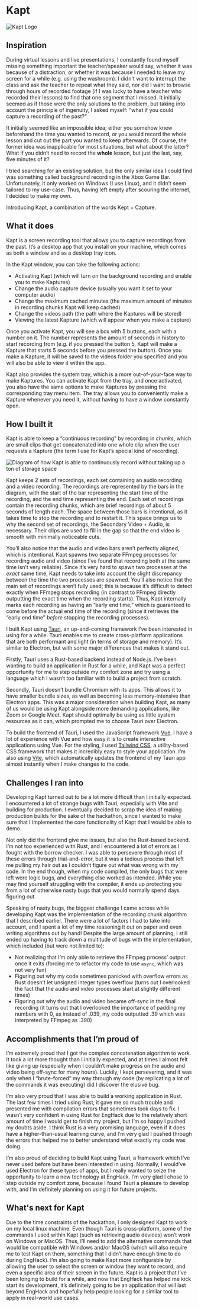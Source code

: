 # Kapt

![Kapt Logo](https://drive.google.com/uc?export=view&id=1yaVpqhqi91ULLpnNbMWA9FFzK4PVY_3C)

## Inspiration

During virtual lessons and live presentations, I constantly found myself missing something important the teacher/speaker would say, whether it was because of a distraction, or whether it was because I needed to leave my screen for a while (e.g. using the washroom). I didn't want to interrupt the class and ask the teacher to repeat what they said, nor did I want to browse through hours of recorded footage (if I was lucky to have a teacher who recorded their lessons) to find that one segment that I missed. It initially seemed as if those were the only solutions to the problem, but taking into account the principle of ingenuity, I asked myself: "what if you could capture a recording of the past?"

It initially seemed like an impossible idea; either you somehow knew beforehand the time you wanted to record, or you would record the whole lesson and cut out the part you wanted to keep afterwards. Of course, the former idea was inapplicable for most situations, but what about the latter? What if you didn’t need to record the **whole** lesson, but just the last, say, five minutes of it?

I tried searching for an existing solution, but the only similar idea I could find was something called background recording in the Xbox Game Bar. Unfortunately, it only worked on Windows (I use Linux), and it didn’t seem tailored to my use-case. Thus, having left empty after scouring the internet, I decided to make my own.

Introducing Kapt, a combination of the words Kept + Capture.

## What it does

Kapt is a screen recording tool that allows you to capture recordings from the past. It’s a desktop app that you install on your machine, which comes as both a window and as a desktop tray icon.

In the Kapt window, you can take the following actions:

- Activating Kapt (which will turn on the background recording and enable you to make Kaptures)
- Change the audio capture device (usually you want it set to your computer audio)
- Change the maximum cached minutes (the maximum amount of minutes in recording chunks Kapt will keep cached)
- Change the videos path (the path where the Kaptures will be stored)
- Viewing the latest Kapture (which will appear when you make a capture)

Once you activate Kapt, you will see a box with 5 buttons, each with a number on it. The number represents the amount of seconds in history to start recording from (e.g. if you pressed the button 5, Kapt will make a Kapture that starts 5 seconds before you pressed the button). Once you make a Kapture, it will be saved to the videos folder you specified and you will also be able to view it within the app.

Kapt also provides the system tray, which is a more out-of-your-face way to make Kaptures. You can activate Kapt from the tray, and once activated, you also have the same options to make Kaptures by pressing the corresponding tray menu item. The tray allows you to conveniently make a Kapture whenever you need it, without having to have a window constantly open.

## How I built it

Kapt is able to keep a “continuous recording” by recording in *chunks*, which are small clips that get concatenated into one whole clip when the user requests a Kapture (the term I use for Kapt’s special kind of recording).

![Diagram of how Kapt is able to continuously record without taking up a ton of storage space](https://drive.google.com/uc?export=view&id=1k-GubmCBhuSb4YDy7eO1sAuQJZG6zas4)

Kapt keeps 2 sets of recordings, each set containing an audio recording and a video recording. The recordings are represented by the bars in the diagram, with the start of the bar representing the start time of the recording, and the end time representing the end. Each set of recordings contain the recording chunks, which are brief recordings of about 5 seconds of length each. The space between those bars is intentional, as it takes time to stop the recording and to restart it. This space brings us to why the second set of recordings, the Secondary Video + Audio, is necessary. Their clips are used to fill in the gap so that the end video is smooth with minimally noticeable cuts.

You’ll also notice that the audio and video bars aren’t perfectly aligned, which is intentional. Kapt spawns two separate FFmpeg processes for recording audio and video (since I’ve found that recording both at the same time isn’t very reliable). Since it’s very hard to spawn two processes at the *exact* same time, Kapt needs to take into account the slight discrepancy between the time the two processes are spawned. You’ll also notice that the main set of recordings aren’t fully used; this is because it’s difficult to detect exactly when FFmpeg stops recording (in contrast to FFmpeg directly outputting the exact time when the recording starts). Thus, Kapt internally marks each recording as having an “early end time,” which is guaranteed to come before the actual end time of the recording (since it retrieves the “early end time” *before* stopping the recording processes).

I built Kapt using [Tauri](https://tauri.com), an up-and-coming framework I’ve been interested in using for a while. Tauri enables me to create cross-platform applications that are both performant and light (in terms of storage and memory). It’s similar to Electron, but with some major differences that makes it stand out.

Firstly, Tauri uses a Rust-based backend instead of Node.js. I’ve been wanting to build an application in Rust for a while, and Kapt was a perfect opportunity for me to step outside my comfort zone and try using a language which I wasn’t too familiar with to build a project from scratch.

Secondly, Tauri doesn’t bundle Chromium with its apps. This allows it to have smaller bundle sizes, as well as becoming less memory-intensive than Electron apps. This was a major consideration when building Kapt, as many of us would be using Kapt alongside more demanding applications, like Zoom or Google Meet. Kapt should optimally be using as little system resources as it can, which prompted me to choose Tauri over Electron.

To build the frontend of Tauri, I used the JavaScript framework [Vue](https://vuejs.org). I have a lot of experience with Vue and how easy it is to create interactive applications using Vue. For the styling, I used [Tailwind CSS](https://tailwindcss.com), a utility-based CSS framework that makes it incredibly easy to style your application. I’m also using [Vite](https://vitejs.dev), which automatically updates the frontend of my Tauri app almost instantly when I make changes to the code.

## Challenges I ran into

Developing Kapt turned out to be a lot more difficult than I initially expected. I encountered a lot of strange bugs with Tauri, especially with Vite and building for production. I eventually decided to scrap the idea of making production builds for the sake of the hackathon, since I wanted to make sure that I implemented the core functionality of Kapt that I would be able to demo.

Not only did the frontend give me issues, but also the Rust-based backend. I’m not too experienced with Rust, and I encountered a lot of errors as I fought with the borrow checker. I was able to persevere through most of these errors through trial-and-error, but it was a tedious process that left me pulling my hair out as I couldn’t figure out what was wrong with my code. In the end though, when my code compiled, the only bugs that were left were logic bugs, and everything else worked as intended. While you may find yourself struggling with the compiler, it ends up protecting you from a lot of otherwise nasty bugs that you would normally spend days figuring out.

Speaking of nasty bugs, the biggest challenge I came across while developing Kapt was the implementation of the recording chunk algorithm that I described earlier. There were a lot of factors I had to take into account, and I spent a lot of my time reasoning it out on paper and even writing algorithms out by hand! Despite the large amount of planning, I still ended up having to track down a multitude of bugs with the implementation, which included (but were not limited to):

- Not realizing that I’m only able to retrieve the FFmpeg process’ output once it exits (forcing me to refactor my code to use `async`, which was not very fun)
- Figuring out why my code sometimes panicked with overflow errors as Rust doesn’t let unsigned integer types overflow (turns out I overlooked the fact that the audio and video processes start at slightly different times)
- Figuring out why the audio and video became off-sync in the final recording (it turns out that I overlooked the importance of padding my numbers with 0, as instead of .039, my code outputted .39 which was interpreted by FFmpeg as .390)

## Accomplishments that I’m proud of

I’m extremely proud that I got the complex concatenation algorithm to work. It took a lot more thought than I initially expected, and at times I almost felt like giving up (especially when I couldn’t make progress on the audio and video being off-sync for many hours). Luckily, I kept persevering, and it was only when I “brute-forced” my way through my code (by replicating a lot of the commands it was executing) did I discover the elusive bug.

I’m also very proud that I was able to build a working application in Rust. The last few times I tried using Rust, it gave me so much trouble and presented me with compilation errors that sometimes took days to fix. I wasn’t very confident in using Rust for EngHack due to the relatively short amount of time I would get to finish my project, but I’m so happy I pushed my doubts aside. I think Rust is a very promising language, even if it does have a higher-than-usual learning curve, and I’m very glad I pushed through the errors that helped me to better understand what exactly my code was doing.

I’m also proud of deciding to build Kapt using Tauri, a framework which I’ve never used before but have been interested in using. Normally, I would’ve used Electron for these types of apps, but I really wanted to seize the opportunity to learn a new technology at EngHack. I’m very glad I chose to step outside my comfort zone, because I found Tauri a pleasure to develop with, and I’m definitely planning on using it for future projects.

## What's next for Kapt

Due to the time constraints of the hackathon, I only designed Kapt to work on my local linux machine. Even though Tauri is cross-platform, some of the commands I used within Kapt (such as retrieving audio devices) won’t work on Windows or MacOS. Thus, I’ll need to add the alternative commands that would be compatible with Windows and/or MacOS (which will also require me to test Kapt on them, something that I didn’t have enough time to do during EngHack). I’m also going to make Kapt more configurable by allowing the user to select the screen or window they want to record, and even a specific area of their screen in the future. Kapt is a project that I’ve been longing to build for a while, and now that EngHack has helped me kick start its development, it’s definitely going to be an application that will last beyond EngHack and hopefully help people looking for a similar tool to apply in real-world use cases.
